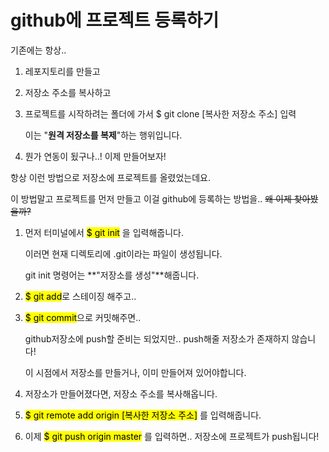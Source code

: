 <h1>
  github에 프로젝트 등록하기
</h1>



기존에는 항상..

1. 레포지토리를 만들고 

2. 저장소 주소를 복사하고

3. 프로젝트를 시작하려는 폴더에 가서 $ git clone [복사한 저장소 주소] 입력

   이는 "**원격 저장소를 복제**"하는 행위입니다.

4. 뭔가 연동이 됬구나..! 이제 만들어보자!



항상 이런 방법으로 저장소에 프로젝트를 올렸었는데요.

이 방법말고 프로젝트를 먼저 만들고 이걸 github에 등록하는 방법을.. ~~왜 이제 찾아봤을까?~~



1. 먼저 터미널에서 <mark>$ git init</mark> 을 입력해줍니다.

   이러면 현재 디렉토리에 .git이라는 파일이 생성됩니다.

   git init 명령어는 **"저장소를 생성"**해줍니다.

2. <mark>$ git add</mark>로 스테이징 해주고..

3. <mark>$ git commit</mark>으로 커밋해주면..

   github저장소에 push할 준비는 되었지만.. push해줄 저장소가 존재하지 않습니다!

   이 시점에서 저장소를 만들거나, 이미 만들어져 있어야합니다.

4. 저장소가 만들어졌다면, 저장소 주소를 복사해옵니다.

5. <mark>$ git remote add origin [복사한 저장소 주소]</mark> 를 입력해줍니다.

6. 이제 <mark>$ git push origin master</mark> 를 입력하면.. 저장소에 프로젝트가 push됩니다!
